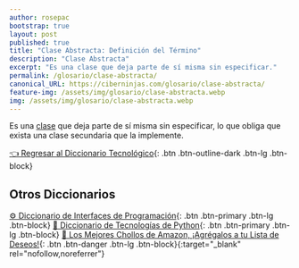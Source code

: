 ```yaml
---
author: rosepac
bootstrap: true
layout: post
published: true
title: "Clase Abstracta: Definición del Término"
description: "Clase Abstracta"
excerpt: "Es una clase que deja parte de sí misma sin especificar."
permalink: /glosario/clase-abstracta/
canonical_URL: https://ciberninjas.com/glosario/clase-abstracta/
feature-img: /assets/img/glosario/clase-abstracta.webp
img: /assets/img/glosario/clase-abstracta.webp
---
```


Es una [clase](https://ciberninjas.com/glosario/clase/) que deja parte de sí misma sin especificar, lo que obliga que exista una clase secundaria que la implemente.

[👈 Regresar al Diccionario Tecnológico](/glosario/){: .btn .btn-outline-dark .btn-lg .btn-block}

## Otros Diccionarios

[⚙ Diccionario de Interfaces de Programación](/glosario/completo-interfaces-programacion/){: .btn .btn-primary .btn-lg .btn-block}
[🐍 Diccionario de Tecnologías de Python](/glosario/completo-tecnologias-python/){: .btn .btn-primary .btn-lg .btn-block}
[🛒 Los Mejores Chollos de Amazon, ¡Agrégalos a tu Lista de Deseos!](/amazon/ "Los Mejores Chollos de Amazon, Ofertas Flash, Black Monday y Amazon Prime Day"){: .btn .btn-danger .btn-lg .btn-block}{:target="_blank" rel="nofollow,noreferrer"}